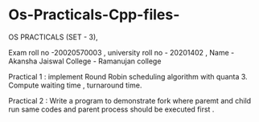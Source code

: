 # Os-Practicals-Cpp-files-
OS PRACTICALS (SET - 3),

Exam roll no -20020570003 , university roll no - 20201402 , Name - Akansha Jaiswal
College - Ramanujan college 
          
                 

Practical 1 : implement Round Robin scheduling algorithm with quanta 3. Compute waiting time , turnaround time.

Practical 2 : Write a program to demonstrate fork where paremt and child run same codes and parent process should be executed first .


